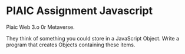 # PIAIC Assignment Javascript

Piaic Web 3.o 0r Metaverse.

They think of something you could store in a JavaScript Object. Write a program that creates Objects containing these items.